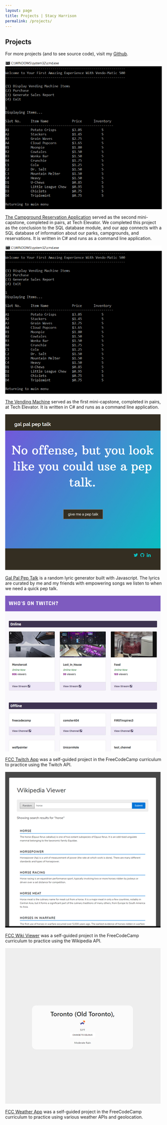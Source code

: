 ```yaml
---
layout: page
title: Projects | Stacy Harrison
permalink: /projects/
---
```


## Projects

For more projects (and to see source code), visit my [Github](https://github.com/acespacecase).

<div class="row">
  <div class="col-md-6" style="margin-top: 15px;">
    <a href="https://github.com/acespacecase/campground-reservation" target="new">
      <img src="/images/VendingMachineScreenshot.png" class="img-responsive">
    </a>
    <p class="project-desc"><a href="https://github.com/acespacecase/campground-reservation" target="new">The Campground Reservation Application</a> served as the second mini-capstone, completed in pairs, at Tech Elevator. We completed this project as the conclusion to the SQL database module, and our app connects with a SQL database of information about our parks, campgrounds, and reservations. It is written in C# and runs as a command line application.</p>
  </div>

  <div class="col-md-6" style="margin-top: 15px;">
    <a href="https://github.com/acespacecase/vendingmachine" target="new">
      <img src="/images/VendingMachineScreenshot.png" class="img-responsive">
    </a>
    <p class="project-desc"><a href="https://github.com/acespacecase/vendingmachine" target="new">The Vending Machine</a> served as the first mini-capstone, completed in pairs, at Tech Elevator. It is written in C# and runs as a command line application.</p>
  </div>
</div>

<div class="row">
  <div class="col-md-6" style="margin-top: 15px;">
    <a href="/galpalpeptalk" target="new">
      <img src="/images/galpalpeptalk-square.jpg" class="img-responsive">
    </a>
    <p class="project-desc"><a href="/galpalpeptalk" target="new">Gal Pal Pep Talk</a> is a random lyric generator built with Javascript. The lyrics are curated by me and my friends with empowering songs we listen to when we need a quick pep talk.</p>
  </div>

  <div class="col-md-6" style="margin-top: 15px;">
    <a href="/fcc-twitch-app" target="new">
      <img src="/images/twitch-square.jpg" class="img-responsive">
    </a>
    <p class="project-desc"><a href="/fcc-twitch-app" target="new">FCC Twitch App</a> was a self-guided project in the FreeCodeCamp curriculum to practice using the Twitch API.</p>
  </div>
</div>

<div class="row">
  <div class="col-md-6" style="margin-top: 15px;">
    <a href="/fcc-wiki-viewer" target="new">
      <img src="/images/wiki-square.jpg" class="img-responsive">
    </a>
    <p class="project-desc"><a href="/fcc-wiki-viewer" target="new">FCC Wiki Viewer</a> was a self-guided project in the FreeCodeCamp curriculum to practice using the Wikipedia API.</p>
  </div>

  <div class="col-md-6" style="margin-top: 15px;">
    <a href="/fcc-weather-app" target="new">
      <img src="/images/fcc-weather-app-square.jpg" class="img-responsive">
    </a>
    <p class="project-desc"><a href="/fcc-weather-app" target="new">FCC Weather App</a> was a self-guided project in the FreeCodeCamp curriculum to practice using various weather APIs and geolocation.</p>
  </div>
</div>

